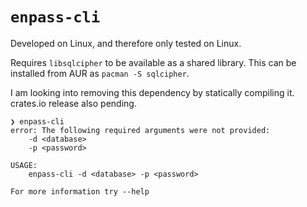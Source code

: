 # `enpass-cli`

Developed on Linux, and therefore only tested on Linux.

Requires `libsqlcipher` to be available as a shared library. This can be installed from AUR as `pacman -S sqlcipher`.

I am looking into removing this dependency by statically compiling it. crates.io release also pending.

```
❯ enpass-cli
error: The following required arguments were not provided:
    -d <database>
    -p <password>

USAGE:
    enpass-cli -d <database> -p <password>

For more information try --help
```
